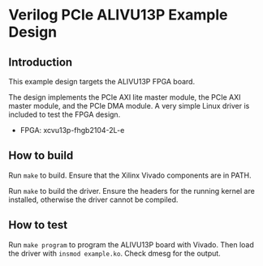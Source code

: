 # Verilog PCIe ALIVU13P Example Design

## Introduction

This example design targets the ALIVU13P FPGA board.

The design implements the PCIe AXI lite master module, the PCIe AXI master module, and the PCIe DMA module.  A very simple Linux driver is included to test the FPGA design.

*  FPGA: xcvu13p-fhgb2104-2L-e

## How to build

Run `make` to build.  Ensure that the Xilinx Vivado components are in PATH.

Run `make` to build the driver.  Ensure the headers for the running kernel are installed, otherwise the driver cannot be compiled.

## How to test

Run `make program` to program the ALIVU13P board with Vivado.  Then load the driver with `insmod example.ko`.  Check dmesg for the output.
